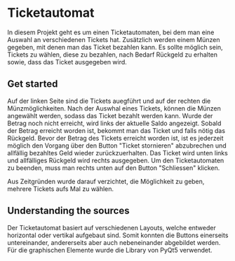 # Ticketautomat

In diesem Projekt geht es um einen Ticketautomaten, bei dem man eine Auswahl an verschiedenen Tickets hat. 
Zusätzlich werden einem Münzen gegeben, mit denen man das Ticket bezahlen kann. 
Es sollte möglich sein, Tickets zu wählen, diese zu bezahlen, nach Bedarf Rückgeld
zu erhalten sowie, dass das Ticket ausgegeben wird.

## Get started
Auf der linken Seite sind die Tickets auegführt und auf der rechten die Münzmöglichkeiten. Nach der Auswhal
eines Tickets, können die Münzen angewählt werden, sodass das Ticket bezahlt werden kann. Wurde der 
Betrag noch nicht erreicht, wird links der aktuelle Saldo angezeigt. Sobald der Betrag erreicht worden
ist, bekommt man das Ticket und falls nötig das Rückgeld. Bevor der Betrag des Tickets erreicht worden
ist, ist es jederzeit möglich den Vorgang über den Button "Ticket stornieren" abzubrechen und allfällig 
bezahltes Geld wieder zurückzuerhalten. Das Ticket wird unten links und allfälliges Rückgeld wird rechts ausgegeben. 
Um den Ticketautomaten zu beenden, muss man rechts unten auf den Button "Schliessen" klicken. 

Aus Zeitgründen wurde darauf verzichtet, die Möglichkeit zu geben, mehrere Tickets aufs Mal zu wählen. 

## Understanding the sources

Der Ticketautomat basiert auf verschiedenen Layouts, welche entweder horizontal oder vertikal aufgebaut sind. 
Somit konnten die Buttons einerseits untereinander, andererseits aber auch nebeneinander abgebildet werden. 
Für die graphischen Elemente wurde die Library von PyQt5 verwendet.